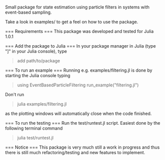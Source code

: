 
Small package for state estimation using particle filters in systems with
event-based sampling.

Take a look in examples/ to get a feel on how to use the package.

=== Requirements ===
This package was developed and tested for Julia 1.0.1

=== Add the package to Julia ===
In your package manager in Julia (type "]" in your Julia console), type

> add path/to/package

=== To run an example ===
Running e.g. examples/filtering.jl is done by starting the Julia console typing

> using EventBasedParticleFiltering
> run_example("filtering.jl")

Don't run

> julia examples/filtering.jl

as the plotting windows will automatically close when the code finished.

=== To run the testing ===
Run the test/runtest.jl script. Easiest done by the following terminal command

> julia test/runtest.jl

=== Notice ===
This package is very much still a work in progress and thus there is still much
refactoring/testing and new features to implement.
